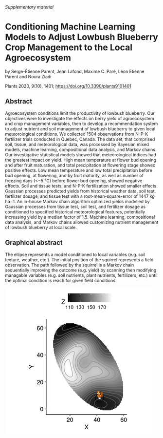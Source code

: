 *Supplementary material*

# Conditioning Machine Learning Models to Adjust Lowbush Blueberry Crop Management to the Local Agroecosystem

by Serge-Étienne Parent, Jean Lafond, Maxime C. Paré, Léon Etienne Parent and Noura Ziadi

Plants 2020, 9(10), 1401; https://doi.org/10.3390/plants9101401 

## Abstract

Agroecosystem conditions limit the productivity of lowbush blueberry. Our objectives were to investigate the effects on berry yield of agroecosystem and crop management variables, then to develop a recommendation system to adjust nutrient and soil management of lowbush blueberry to given local meteorological conditions. We collected 1504 observations from N-P-K fertilizer trials conducted in Quebec, Canada. The data set, that comprised soil, tissue, and meteorological data, was processed by Bayesian mixed models, machine learning, compositional data analysis, and Markov chains. Our investigative statistical models showed that meteorological indices had the greatest impact on yield. High mean temperature at flower bud opening and after fruit maturation, and total precipitation at flowering stage showed positive effects. Low mean temperature and low total precipitation before bud opening, at flowering, and by fruit maturity, as well as number of freezing days (<−5 °C) before flower bud opening, showed negative effects. Soil and tissue tests, and N-P-K fertilization showed smaller effects. Gaussian processes predicted yields from historical weather data, soil test, fertilizer dosage, and tissue test with a root-mean-square-error of 1447 kg ha−1. An in-house Markov chain algorithm optimized yields modelled by Gaussian processes from tissue test, soil test, and fertilizer dosage as conditioned to specified historical meteorological features, potentially increasing yield by a median factor of 1.5. Machine learning, compositional data analysis, and Markov chains allowed customizing nutrient management of lowbush blueberry at local scale.

## Graphical abstract

The ellipse represents a model conditioned to local variables (e.g. soil texture, weather, etc.). The initial position of the squirrel represents a field observation. The path followed by the squirrel is a Markov chain sequentially improving the outcome (e.g. yield) by scanning then modifying managable variables (e.g. soil nutrients, plant nutrients, fertilizers, etc.) until the optimal condition is reach for given field conditions.

![](https://raw.githubusercontent.com/essicolo/2020_blueberry-ionomics/master/images/anim/squirrel-scan.gif)
